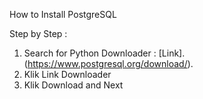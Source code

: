 How to Install PostgreSQL

Step by Step :

1. Search for Python Downloader : [Link].(https://www.postgresql.org/download/).
2. Klik Link Downloader
3. Klik Download and Next

